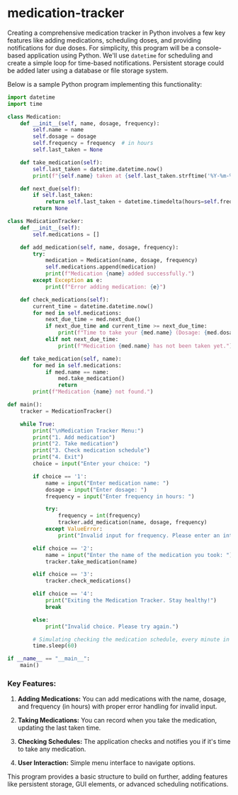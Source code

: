 # medication-tracker

Creating a comprehensive medication tracker in Python involves a few key features like adding medications, scheduling doses, and providing notifications for due doses. For simplicity, this program will be a console-based application using Python. We'll use `datetime` for scheduling and create a simple loop for time-based notifications. Persistent storage could be added later using a database or file storage system.

Below is a sample Python program implementing this functionality:

```python
import datetime
import time

class Medication:
    def __init__(self, name, dosage, frequency):
        self.name = name
        self.dosage = dosage
        self.frequency = frequency  # in hours
        self.last_taken = None

    def take_medication(self):
        self.last_taken = datetime.datetime.now()
        print(f"{self.name} taken at {self.last_taken.strftime('%Y-%m-%d %H:%M:%S')}.")

    def next_due(self):
        if self.last_taken:
            return self.last_taken + datetime.timedelta(hours=self.frequency)
        return None

class MedicationTracker:
    def __init__(self):
        self.medications = []

    def add_medication(self, name, dosage, frequency):
        try:
            medication = Medication(name, dosage, frequency)
            self.medications.append(medication)
            print(f"Medication {name} added successfully.")
        except Exception as e:
            print(f"Error adding medication: {e}")

    def check_medications(self):
        current_time = datetime.datetime.now()
        for med in self.medications:
            next_due_time = med.next_due()
            if next_due_time and current_time >= next_due_time:
                print(f"Time to take your {med.name} (Dosage: {med.dosage}). Next due was at: {next_due_time.strftime('%Y-%m-%d %H:%M:%S')}")
            elif not next_due_time:
                print(f"Medication {med.name} has not been taken yet.")

    def take_medication(self, name):
        for med in self.medications:
            if med.name == name:
                med.take_medication()
                return
        print(f"Medication {name} not found.")

def main():
    tracker = MedicationTracker()

    while True:
        print("\nMedication Tracker Menu:")
        print("1. Add medication")
        print("2. Take medication")
        print("3. Check medication schedule")
        print("4. Exit")
        choice = input("Enter your choice: ")

        if choice == '1':
            name = input("Enter medication name: ")
            dosage = input("Enter dosage: ")
            frequency = input("Enter frequency in hours: ")

            try:
                frequency = int(frequency)
                tracker.add_medication(name, dosage, frequency)
            except ValueError:
                print("Invalid input for frequency. Please enter an integer.")

        elif choice == '2':
            name = input("Enter the name of the medication you took: ")
            tracker.take_medication(name)

        elif choice == '3':
            tracker.check_medications()

        elif choice == '4':
            print("Exiting the Medication Tracker. Stay healthy!")
            break

        else:
            print("Invalid choice. Please try again.")

        # Simulating checking the medication schedule, every minute in this example
        time.sleep(60)

if __name__ == "__main__":
    main()
```

### Key Features:

1. **Adding Medications:** You can add medications with the name, dosage, and frequency (in hours) with proper error handling for invalid input.

2. **Taking Medications:** You can record when you take the medication, updating the last taken time.

3. **Checking Schedules:** The application checks and notifies you if it's time to take any medication.

4. **User Interaction:** Simple menu interface to navigate options.

This program provides a basic structure to build on further, adding features like persistent storage, GUI elements, or advanced scheduling notifications.
